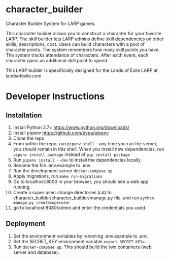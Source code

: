# character_builder
Character Builder System for LARP games.

This character builder allows you to construct a character for your favorite LARP.
The skill builder lets LARP admins define skill dependencies on other skills, descriptions, cost.
Users can build characters with a pool of character points. The system remembers how many skill points you have.
The system tracks attendance of characters. After each event, each character gains an additional skill point to spend.

This LARP builder is specificially designed for the Lands of Exile LARP at landsofexile.com

# Developer Instructions

## Installation
1. Install Python 3.7+ https://www.python.org/downloads/
2. Install pipenv https://github.com/pypa/pipenv
3. Clone the repo
4. From within the repo, run `pipenv shell` - any time you run the server, you should remain in this shell. When you install new dependencies, run `pipenv install package` instead of `pip install package`
5. Run `pipenv install --dev` to install the dependencies locally.
6. Rename the file .env.example to .env
7. Run the development server `docker-compose up`
8. Apply migrations, run `make run-migrations`
9. Go to localhost:8000 in your browser, you should see a web app running.
10. Create a super user: change directories (cd) to character_builder/character_builder/manage.py file, and run `python manage.py createsuperuser`
11. go to localhost:8080/admin and enter the credentials you used.

## Deployment
1. Set the environment variables by renaming .env.example to .env
2. Set the SECRET_KEY environment variable `export SECRET_KEY=...`
3. Run `docker-compose up`. This should build the two containers (web server and database).
